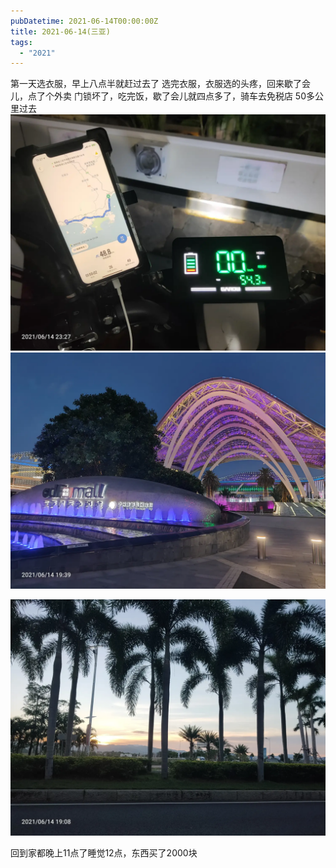 ```yaml
---
pubDatetime: 2021-06-14T00:00:00Z
title: 2021-06-14(三亚)
tags:
  - "2021"
---
```


第一天选衣服，早上八点半就赶过去了
选完衣服，衣服选的头疼，回来歇了会儿，点了个外卖
门锁坏了，吃完饭，歇了会儿就四点多了，骑车去免税店
50多公里过去
![](../../img/6904315-11f7c98ddf2d6966.jpg)
![](../../img/6904315-e7a9a1d48f0b5bf5.jpg)

![](../../img/6904315-9c7f1a5a4d879851.jpg)

回到家都晚上11点了睡觉12点，东西买了2000块

